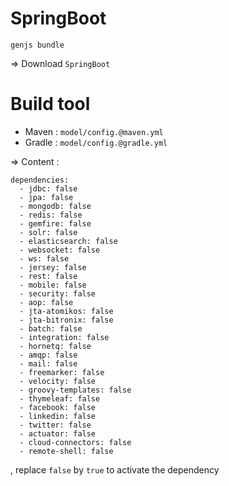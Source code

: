 # SpringBoot

```
genjs bundle
```
=> Download ```SpringBoot```

# Build tool

* Maven : ```model/config.@maven.yml```
* Gradle : ```model/config.@gradle.yml```

=> Content :
```
dependencies:
  - jdbc: false
  - jpa: false
  - mongodb: false
  - redis: false
  - gemfire: false
  - solr: false
  - elasticsearch: false
  - websocket: false
  - ws: false
  - jersey: false
  - rest: false
  - mobile: false
  - security: false
  - aop: false
  - jta-atomikos: false
  - jta-bitronix: false
  - batch: false
  - integration: false
  - hornetq: false
  - amqp: false
  - mail: false
  - freemarker: false
  - velocity: false
  - groovy-templates: false
  - thymeleaf: false
  - facebook: false
  - linkedin: false
  - twitter: false
  - actuator: false
  - cloud-connectors: false
  - remote-shell: false
```
, replace ```false``` by ```true``` to activate the dependency